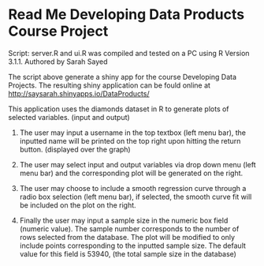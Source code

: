 Read Me Developing Data Products Course Project
===============================================

Script: server.R and ui.R was compiled and tested on a PC using R Version 3.1.1.
Authored by Sarah Sayed

The script above generate a shiny app for the course Developing Data Projects.
The resulting shiny application can be fould online at http://saysarah.shinyapps.io/DataProducts/

This application uses the diamonds dataset in R to generate plots of selected variables. (input and output)

1.  The user may input a username in the top textbox (left menu bar), the inputted name will be printed on the top right upon hitting the return button. (displayed over the graph)

2.  The user may select input and output variables via drop down menu (left menu bar) and the corresponding plot will be generated on the right.

3.  The user may choose to include a smooth regression curve through a radio box selection (left menu bar), if selected, the smooth curve fit will be included on the plot on the right.

4. Finally the user may input a sample size in the numeric box field (numeric value). The sample number corresponds to the number of rows selected from the database. The plot will be modified to only include points corresponding to the inputted sample size. The default value for this field is 53940, (the total sample size in the database)


